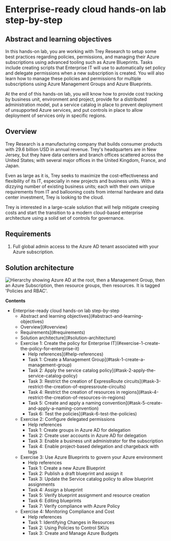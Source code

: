 # Enterprise-ready cloud hands-on lab step-by-step

## Abstract and learning objectives

In this hands-on lab, you are working with Trey Research to setup some best practices regarding policies, permissions, and managing their Azure subscriptions using advanced tooling such as Azure Blueprints. Tasks include creating scripts that Enterprise IT will use to automatically set policy and delegate permissions when a new subscription is created. You will also learn how to manage these policies and permissions for multiple subscriptions using Azure Management Groups and Azure Blueprints.

At the end of this hands-on lab, you will know how to provide cost tracking by business unit, environment and project, provide for a distributed administration model, put a service catalog in place to prevent deployment of unsupported Azure services, and put controls in place to allow deployment of services only in specific regions.

## Overview

Trey Research is a manufacturing company that builds consumer products with 29.6 billion USD in annual revenue. Trey's headquarters are in New Jersey, but they have data centers and branch offices scattered across the United States; with several major offices in the United Kingdom, France, and Japan.

Even as large as it is, Trey seeks to maximize the cost-effectiveness and flexibility of its IT, especially in new projects and business units. With a dizzying number of existing business units; each with their own unique requirements from IT and ballooning costs from internal hardware and data center investment, Trey is looking to the cloud.

Trey is interested in a large-scale solution that will help mitigate creeping costs and start the transition to a modern cloud-based enterprise architecture using a solid set of controls for governance.

## Requirements

1. Full global admin access to the Azure AD tenant associated with your Azure subscription.

## Solution architecture

![Hierarchy showing Azure AD at the root, then a Management Group, then an Azure Subscription, then resource groups, then resources. It is tagged \'Policies and RBAC\'.](images/Hands-onlabstep-by-step-Enterprise-readycloudimages/media/image2.png "Azure AD - Management Group - Subscription - Resource Group hierarchy")


**Contents**

<!-- TOC -->

- Enterprise-ready cloud hands-on lab step-by-step
  - Abstract and learning objectives](#abstract-and-learning-objectives)
  - Overview](#overview)
  - Requirements](#requirements)
  - Solution architecture](#solution-architecture)
  - Exercise 1: Create the policy for Enterprise IT](#exercise-1-create-the-policy-for-enterprise-it)
    - Help references](#help-references)
    - Task 1: Create a Management Group](#task-1-create-a-management-group)
    - Task 2: Apply the service catalog policy](#task-2-apply-the-service-catalog-policy)
    - Task 3: Restrict the creation of ExpressRoute circuits](#task-3-restrict-the-creation-of-expressroute-circuits)
    - Task 4: Restrict the creation of resources in regions](#task-4-restrict-the-creation-of-resources-in-regions)
    - Task 5: Create and apply a naming convention](#task-5-create-and-apply-a-naming-convention)
    - Task 6: Test the policies](#task-6-test-the-policies)
  - Exercise 2: Configure delegated permissions
    - Help references
    - Task 1: Create groups in Azure AD for delegation
    - Task 2: Create user accounts in Azure AD for delegation
    - Task 3: Enable a business unit administrator for the subscription
    - Task 4: Enable project-based delegation and chargeback with tags
  - Exercise 3: Use Azure Blueprints to govern your Azure environment
    - Help references
    - Task 1: Create a new Azure Blueprint
    - Task 2: Publish a draft blueprint and assign it
    - Task 3: Update the Service catalog policy to allow blueprint assignments
    - Task 4: Assign a blueprint
    - Task 5: Verify blueprint assignment and resource creation
    - Task 6: Editing blueprints
    - Task 7: Verify compliance with Azure Policy
  - Exercise 4: Monitoring Compliance and Cost
    - Help references
    - Task 1: Identifying Changes in Resources
    - Task 2: Using Policies to Control SKUs
    - Task 3: Create and Manage Azure Budgets

<!-- /TOC -->
